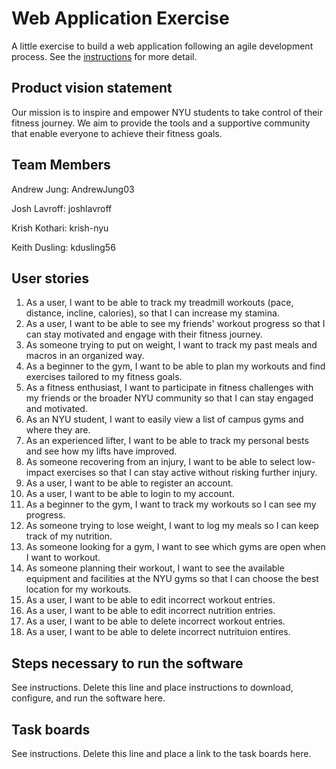 # Web Application Exercise

A little exercise to build a web application following an agile development process. See the [instructions](instructions.md) for more detail.

## Product vision statement
Our mission is to inspire and empower NYU students to take control of their fitness journey. We aim to provide the tools and a supportive community that enable everyone to achieve their fitness goals.

## Team Members
Andrew Jung: AndrewJung03  

Josh Lavroff: joshlavroff

Krish Kothari: krish-nyu

Keith Dusling: kdusling56


## User stories
1. As a user, I want to be able to track my treadmill workouts (pace, distance, incline, calories), so that I can increase my stamina.  
2. As a user, I want to be able to see my friends' workout progress so that I can stay motivated and engage with their fitness journey.  
3. As someone trying to put on weight, I want to track my past meals and macros in an organized way.
4. As a beginner to the gym, I want to be able to plan my workouts and find exercises tailored to my fitness goals.
5. As a fitness enthusiast, I want to participate in fitness challenges with my friends or the broader NYU community so that I can stay engaged and motivated.
6. As an NYU student, I want to easily view a list of campus gyms and where they are.
7. As an experienced lifter, I want to be able to track my personal bests and see how my lifts have improved.
8. As someone recovering from an injury, I want to be able to select low-impact exercises so that I can stay active without risking further injury.
9. As a user, I want to be able to register an account.
10. As a user, I want to be able to login to my account.
11. As a beginner to the gym, I want to track my workouts so I can see my progress.
12. As someone trying to lose weight, I want to log my meals so I can keep track of my nutrition.
13. As someone looking for a gym, I want to see which gyms are open when I want to workout.
14. As someone planning their workout, I want to see the available equipment and facilities at the NYU gyms so that I can choose the best location for my workouts.
15. As a user, I want to be able to edit incorrect workout entries.
16. As a user, I want to be able to edit incorrect nutrition entries.
17. As a user, I want to be able to delete incorrect workout entries.
18. As a user, I want to be able to delete incorrect nutrituion entires.

## Steps necessary to run the software

See instructions. Delete this line and place instructions to download, configure, and run the software here.

## Task boards

See instructions. Delete this line and place a link to the task boards here.
